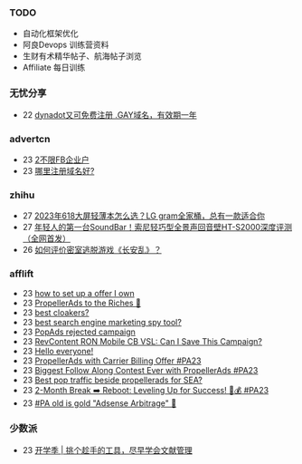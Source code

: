 ### TODO
-  自动化框架优化
-  阿良Devops 训练营资料
-  生财有术精华帖子、航海帖子浏览
-  Affiliate 每日训练

### 无忧分享
<!-- ruyo:START -->
-  22 [dynadot又可免费注册 .GAY域名，有效期一年](https://51.ruyo.net/18483.html)<!-- ruyo:END -->

### advertcn
<!-- advertcn:START -->
-  23 [2不限FB企业户](https://www.advertcn.com/forum.php?mod=viewthread&tid=112244)
-  23 [哪里注册域名好?](https://www.advertcn.com/forum.php?mod=viewthread&tid=112237)<!-- advertcn:END -->

### zhihu
<!-- zhihu:START -->
-  27 [2023年618大屏轻薄本怎么选？LG gram全家桶，总有一款适合你](http://zhuanlan.zhihu.com/p/632641888?utm_campaign=rss&utm_medium=rss&utm_source=rss&utm_content=title)
-  27 [年轻人的第一台SoundBar！索尼轻巧型全景声回音壁HT-S2000深度评测（全网首发）](http://zhuanlan.zhihu.com/p/630990296?utm_campaign=rss&utm_medium=rss&utm_source=rss&utm_content=title)
-  26 [如何评价密室逃脱游戏《长安乱》？](http://www.zhihu.com/question/563950552/answer/3045961312?utm_campaign=rss&utm_medium=rss&utm_source=rss&utm_content=title)<!-- zhihu:END -->

### afflift
<!-- afflift:START -->
-  23 [how to set up a offer I own](https://afflift.com/f/threads/how-to-set-up-a-offer-i-own.11671/)
-  23 [PropellerAds to the Riches 🤑](https://afflift.com/f/threads/propellerads-to-the-riches-%F0%9F%A4%91.11567/)
-  23 [best cloakers?](https://afflift.com/f/threads/best-cloakers.11675/)
-  23 [best search engine marketing spy tool?](https://afflift.com/f/threads/best-search-engine-marketing-spy-tool.11674/)
-  23 [PopAds rejected campaign](https://afflift.com/f/threads/popads-rejected-campaign.4736/)
-  23 [RevContent RON Mobile CB VSL: Can I Save This Campaign?](https://afflift.com/f/threads/revcontent-ron-mobile-cb-vsl-can-i-save-this-campaign.11587/)
-  23 [Hello everyone!](https://afflift.com/f/threads/hello-everyone.11665/)
-  23 [PropellerAds with Carrier Billing Offer #PA23](https://afflift.com/f/threads/propellerads-with-carrier-billing-offer-pa23.11672/)
-  23 [Biggest Follow Along Contest Ever with PropellerAds #PA23](https://afflift.com/f/threads/biggest-follow-along-contest-ever-with-propellerads-pa23.11543/)
-  23 [Best pop traffic beside propellerads for SEA?](https://afflift.com/f/threads/best-pop-traffic-beside-propellerads-for-sea.11673/)
-  23 [2-Month Break ➡️ Reboot: Leveling Up for Success! 💼💰 #PA23](https://afflift.com/f/threads/2-month-break-%E2%9E%A1%EF%B8%8F-reboot-leveling-up-for-success-%F0%9F%92%BC%F0%9F%92%B0-pa23.11560/)
-  23 [#PA old is gold &quot;Adsense Arbitrage&quot; 💪](https://afflift.com/f/threads/pa-old-is-gold-adsense-arbitrage-%F0%9F%92%AA.11571/)<!-- afflift:END -->

### 少数派
<!-- sspai:START -->
-  23 [开学季 | 挑个趁手的工具，尽早学会文献管理](https://sspai.com/post/82931)<!-- sspai:END -->
